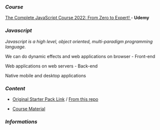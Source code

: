 ### **_Course_**

[The Complete JavaScript Course 2022: From Zero to Expert!
](https://cognizant.udemy.com/course/the-complete-javascript-course) - **Udemy**

### **_Javascript_**

_Javascript is a high level, object oriented, multi-paradigm programming language._

We can do dynamic effects and web applications on browser - Front-end

Web applications on web servers - Back-end

Native mobile and desktop applications

### **_Content_**

- [Original Starter Pack Link](https://github.com/jonasschmedtmann/complete-javascript-course) / [From this repo](../Javascript/complete-javascript-course-master/)

- [Course Material](../Javascript/course-material-v2.1/)

### **_Informations_**
